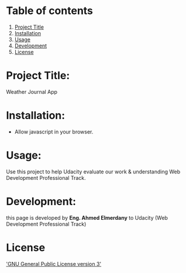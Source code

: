 # Table of contents
1. [Project Title](#Project_Title)
2. [Installation](#Installation)
3. [Usage](#Usage)
4. [Development](#Development)
5. [License](#License)



# Project Title: 

Weather Journal App

# Installation: 

- Allow javascript in your browser.

# Usage: 

Use this project to help Udacity evaluate our work & understanding Web Development Professional Track.

# Development:  

this page is developed by **Eng. Ahmed Elmerdany** to Udacity (Web Development Professional Track)


# License

['GNU General Public License version 3'](https://opensource.org/licenses/GPL-3.0)
